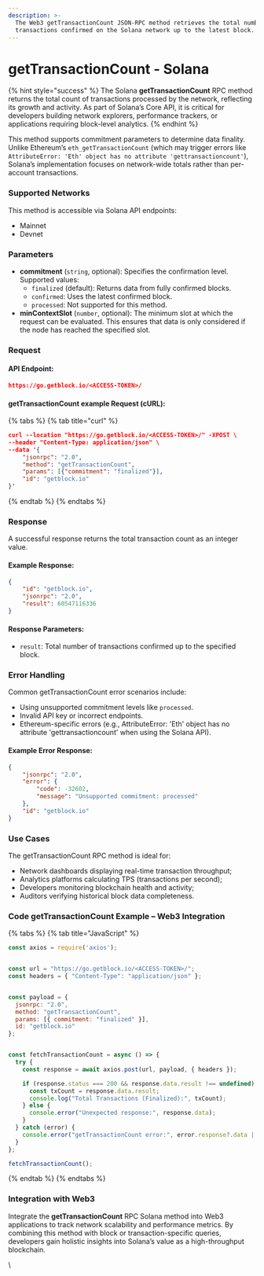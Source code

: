 ```yaml
---
description: >-
  The Web3 getTransactionCount JSON-RPC method retrieves the total number of
  transactions confirmed on the Solana network up to the latest block.
---
```


# getTransactionCount - Solana

{% hint style="success" %}
The Solana **getTransactionCount** RPC method returns the total count of transactions processed by the network, reflecting its growth and activity. As part of Solana’s Core API, it is critical for developers building network explorers, performance trackers, or applications requiring block-level analytics.
{% endhint %}

This method supports commitment parameters to determine data finality. Unlike Ethereum’s `eth_getTransactionCount` (which may trigger errors like `AttributeError: 'Eth' object has no attribute 'gettransactioncount'`), Solana’s implementation focuses on network-wide totals rather than per-account transactions.

### Supported Networks

This method is accessible via Solana API endpoints:

* Mainnet
* Devnet

### Parameters

* **commitment** (`string`, optional): Specifies the confirmation level. Supported values:
  * `finalized` (default): Returns data from fully confirmed blocks.
  * `confirmed`: Uses the latest confirmed block.
  * `processed`: Not supported for this method.
* **minContextSlot** (`number`, optional): The minimum slot at which the request can be evaluated. This ensures that data is only considered if the node has reached the specified slot.

### Request

#### API Endpoint:

```json
https://go.getblock.io/<ACCESS-TOKEN>/
```

#### getTransactionCount example Request (cURL):

{% tabs %}
{% tab title="curl" %}
```json
curl --location "https://go.getblock.io/<ACCESS-TOKEN>/" -XPOST \
--header "Content-Type: application/json" \
--data '{
    "jsonrpc": "2.0",
    "method": "getTransactionCount",
    "params": [{"commitment": "finalized"}],
    "id": "getblock.io"
}'
```
{% endtab %}
{% endtabs %}

### Response

A successful response returns the total transaction count as an integer value.

#### Example Response:

```json
{
    "id": "getblock.io",
    "jsonrpc": "2.0",
    "result": 60547116336
}
```

#### Response Parameters:

* `result`: Total number of transactions confirmed up to the specified block.

### Error Handling

Common getTransactionCount error scenarios include:

* Using unsupported commitment levels like `processed`.
* Invalid API key or incorrect endpoints.
* Ethereum-specific errors (e.g., AttributeError: 'Eth' object has no attribute 'gettransactioncount' when using the Solana API).

#### Example Error Response:

```json
{
    "jsonrpc": "2.0",
    "error": {
        "code": -32602,
        "message": "Unsupported commitment: processed"
    },
    "id": "getblock.io"
}
```

### Use Cases

The getTransactionCount RPC method is ideal for:

* Network dashboards displaying real-time transaction throughput;
* Analytics platforms calculating TPS (transactions per second);
* Developers monitoring blockchain health and activity;
* Auditors verifying historical block data completeness.

### Code getTransactionCount Example – Web3 Integration

{% tabs %}
{% tab title="JavaScript" %}
```javascript
const axios = require('axios');


const url = "https://go.getblock.io/<ACCESS-TOKEN>/"; 
const headers = { "Content-Type": "application/json" };


const payload = {
  jsonrpc: "2.0",
  method: "getTransactionCount",
  params: [{ commitment: "finalized" }],
  id: "getblock.io"
};


const fetchTransactionCount = async () => {
  try {
    const response = await axios.post(url, payload, { headers });

    if (response.status === 200 && response.data.result !== undefined) {
      const txCount = response.data.result;
      console.log("Total Transactions (Finalized):", txCount);
    } else {
      console.error("Unexpected response:", response.data);
    }
  } catch (error) {
    console.error("getTransactionCount error:", error.response?.data || error.message);
  }
};

fetchTransactionCount();

```
{% endtab %}
{% endtabs %}

### Integration with Web3

Integrate the **getTransactionCount** RPC Solana method into Web3 applications to track network scalability and performance metrics. By combining this method with block or transaction-specific queries, developers gain holistic insights into Solana’s value as a high-throughput blockchain.

\
